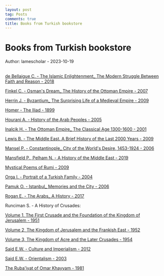 ```yaml
---
layout: post
tag: Posts
comments: true
title: Books from Turkish bookstore
---
```


# Books from Turkish bookstore

Author: lamescholar - 2023-10-19
<br><br>

[de Bellaigue C. - The Islamic Enlightenment_ The Modern Struggle Between Faith and Reason - 2018](http://library.lol/main/6AC043B7502D0A213BECAF4E4EFD014B)

[Finkel C. - Osman's Dream_ The History of the Ottoman Empire - 2007](http://library.lol/main/245B87299497B353F24E912418795A72)

[Herrin J. - Byzantium_ The Surprising Life of a Medieval Empire - 2009](http://library.lol/main/A67D915BC502C2CB258A426DD5E38686)

[Homer - The Iliad - 1899](https://www.gutenberg.org/ebooks/6130)

[Hourani A. - History of the Arab Peoples - 2005](http://library.lol/main/AB8731CC587B94661C8261868B952780)

[Inalcik H. - The Ottoman Empire_ The Classical Age 1300-1600 - 2001](http://library.lol/main/9B506CB0E224C808178D73BC34BE02D4)

[Lewis B. - The Middle East. A Brief History of the Last 2000 Years - 2009](http://library.lol/main/A986A41D475D1B80739475FFCCF8F200)

[Mansel P. - Constantinople_ City of the World's Desire, 1453-1924 - 2006](http://library.lol/main/F39266A5D6B88D2823D503FBCF039D02)

[Mansfield P., Pelham N. - A History of the Middle East - 2019](http://library.lol/main/C89A7FD46994D9E5E7D908B1C1D7D0C4)

[Mystical Poems of Rumi - 2009](http://library.lol/main/A532F096625EA5823687CD84319C68F8)

[Orga I. - Portrait of a Turkish Family - 2004](http://library.lol/main/A93DDE1F7E5D0D2B5B2C0670963A41B5)

[Pamuk O. - Istanbul_ Memories and the City - 2006](http://library.lol/main/4ED8420445155940881EE5E2F2131D46)

[Rogan E. - The Arabs_ A History - 2017](http://library.lol/main/6B45A4F39C9AAF811185FE859C8BD127)

Runciman S. - A History of Crusades:

[Volume 1, The First Crusade and the Foundation of the Kingdom of Jerusalem - 1951](http://library.lol/main/38DD2F974F47373D35F5E3CB66483D23)

[Volume 2, The Kingdom of Jerusalem and the Frankish East - 1952](http://library.lol/main/A5E1E6B2356E589E5746E4602E372905)

[Volume 3, The Kingdom of Acre and the Later Crusades - 1954](http://library.lol/main/6D7B4ED08101D030864541034205E17B)

[Said E.W. - Culture and Imperialism - 2012](http://library.lol/main/9BBF404EB6F2B24BECE7307E8AC374CB)

[Said E.W. - Orientalism - 2003](http://library.lol/main/4E595170B4A8C233496D24C1154ECCB3)

[The Ruba'iyat of Omar Khayyam - 1981](http://library.lol/fiction/85D66BF3954FFEC44C9C0D8703A0A748)
